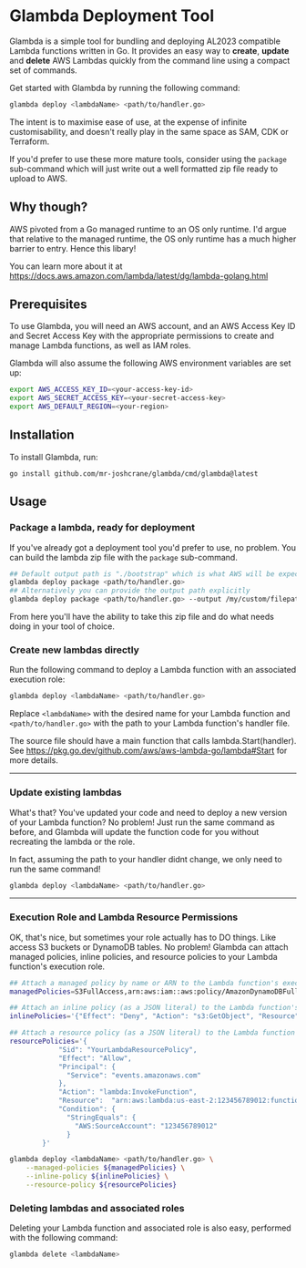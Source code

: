 # Glambda Deployment Tool

Glambda is a simple tool for bundling and deploying AL2023 compatible Lambda functions written in Go. It provides an easy way to **create**, **update** and **delete** AWS Lambdas quickly from the command line using a compact set of commands. 

Get started with Glambda by running the following command:

```bash
glambda deploy <lambdaName> <path/to/handler.go> 
```


The intent is to maximise ease of use, at the expense of infinite customisability, and doesn't really play in the same space as SAM, CDK or Terraform.

If you'd prefer to use these more mature tools, consider using the `package` sub-command which will just write out a well formatted zip file ready to upload to AWS.

## Why though?

AWS pivoted from a Go managed runtime to an OS only runtime. I'd argue that relative to the managed runtime, the OS only runtime has a much higher barrier to entry. Hence this libary!

You can learn more about it at https://docs.aws.amazon.com/lambda/latest/dg/lambda-golang.html

## Prerequisites

To use Glambda, you will need an AWS account, and an AWS Access Key ID and
Secret Access Key with the appropriate permissions to create and manage Lambda
functions, as well as IAM roles.

Glambda will also assume the following AWS environment variables are set up:

```bash
export AWS_ACCESS_KEY_ID=<your-access-key-id>
export AWS_SECRET_ACCESS_KEY=<your-secret-access-key>
export AWS_DEFAULT_REGION=<your-region>
```

## Installation

To install Glambda, run:
```
go install github.com/mr-joshcrane/glambda/cmd/glambda@latest
```

## Usage

### Package a lambda, ready for deployment
If you've already got a deployment tool you'd prefer to use, no problem. You can build the lambda zip file with the `package` sub-command. 

```bash
## Default output path is "./bootstrap" which is what AWS will be expecting
glambda deploy package <path/to/handler.go>
## Alternatively you can provide the output path explicitly
glambda deploy package <path/to/handler.go> --output /my/custom/filepath/artifact.zip
```

From here you'll have the ability to take this zip file and do what needs doing in your tool of choice.

### Create new lambdas directly
Run the following command to deploy a Lambda function with an associated
   execution role:

```bash
glambda deploy <lambdaName> <path/to/handler.go> 
```

Replace `<lambdaName>` with the desired name for your Lambda function and `<path/to/handler.go>` with the path to your Lambda function's handler file.

The source file should have a main function that calls lambda.Start(handler). 
See https://pkg.go.dev/github.com/aws/aws-lambda-go/lambda#Start for more details.

---
### Update existing lambdas

What's that? You've updated your code and need to deploy a new version of your Lambda function? No problem! Just run the same command as before, and Glambda will update the function code for you without recreating the lambda or the role.

In fact, assuming the path to your handler didnt change, we only need to run the same command!

```bash
glambda deploy <lambdaName> <path/to/handler.go>
```

---
### Execution Role and Lambda Resource Permissions

OK, that's nice, but sometimes your role actually has to DO things. Like access S3 buckets or DynamoDB tables. No problem! Glambda can attach managed policies, inline policies, and resource policies to your Lambda function's execution role. 

```bash
## Attach a managed policy by name or ARN to the Lambda function's execution roles
managedPolicies=S3FullAccess,arn:aws:iam::aws:policy/AmazonDynamoDBFullAccess

## Attach an inline policy (as a JSON literal) to the Lambda function's execution roles
inlinePolicies='{"Effect": "Deny", "Action": "s3:GetObject", "Resource": "*"}'

## Attach a resource policy (as a JSON literal) to the Lambda function
resourcePolicies='{
            "Sid": "YourLambdaResourcePolicy",
            "Effect": "Allow",
            "Principal": {
              "Service": "events.amazonaws.com"
            },
            "Action": "lambda:InvokeFunction",
            "Resource":  "arn:aws:lambda:us-east-2:123456789012:function:my-function",
            "Condition": {
              "StringEquals": {
                "AWS:SourceAccount": "123456789012"
              }
        }'

glambda deploy <lambdaName> <path/to/handler.go> \
    --managed-policies ${managedPolicies} \
    --inline-policy ${inlinePolicies} \
    --resource-policy ${resourcePolicies}
``` 
### Deleting lambdas and associated roles

Deleting your Lambda function and associated role is also easy, performed with
the following command:

```bash
glambda delete <lambdaName>
```

